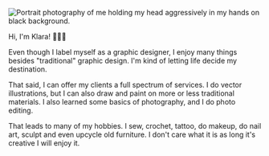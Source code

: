 ![Portrait photography of me holding my head aggressively in my hands on black background. ](portret.jpg)

Hi, I'm Klara! 🙋🏼‍♀️ 

Even though I label myself as a graphic designer, I enjoy many things besides "traditional" graphic design. I'm kind of letting life decide my destination. 

That said, I can offer my clients a full spectrum of services. I do vector illustrations, but I can also draw and paint on more or less traditional materials. I also learned some basics of photography, and I do photo editing.

That leads to many of my hobbies. I sew, crochet, tattoo, do makeup, do nail art, sculpt and even upcycle old furniture. I don't care what it is as long it's creative I will enjoy it. 

